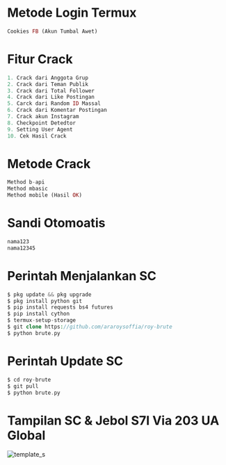 # Metode Login Termux
````php
Cookies FB (Akun Tumbal Awet)
````
# Fitur Crack
````php
1. Crack dari Anggota Grup
2. Crack dari Teman Publik
3. Crack dari Total Follower
4. Crack dari Like Postingan
5. Carck dari Random ID Massal
6. Crack dari Komentar Postingan
7. Crack akun Instagram
8. Checkpoint Detedtor
9. Setting User Agent
10. Cek Hasil Crack
````
# Metode Crack
````php
Method b-api
Method mbasic
Method mobile (Hasil OK)
````
# Sandi Otomoatis
````php
nama123
nama12345
````
# Perintah Menjalankan SC
````php
$ pkg update && pkg upgrade
$ pkg install python git
$ pip install requests bs4 futures
$ pip install cython
$ termux-setup-storage
$ git clone https://github.com/araroysoffia/roy-brute
$ python brute.py
````
# Perintah Update SC
````php
$ cd roy-brute
$ git pull
$ python brute.py
````
# Tampilan SC & Jebol S7I Via 203 UA Global
![template_s](#)
